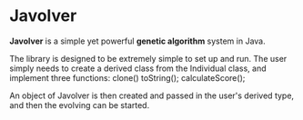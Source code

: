 # Javolver
**Javolver** is a simple yet powerful **genetic algorithm** system in Java.

The library is designed to be extremely simple to set up and run.  The user simply needs to create a derived class from the Individual class, and implement three functions:
    clone()
    toString();
    calculateScore();
    
An object of Javolver is then created and passed in the user's derived type, and then the evolving can be started.

 
